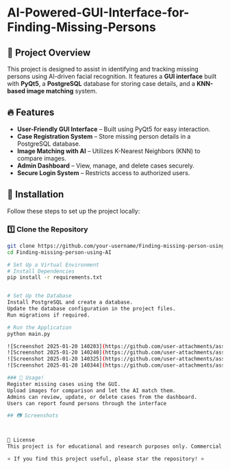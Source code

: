 # AI-Powered-GUI-Interface-for-Finding-Missing-Persons


## 📌 Project Overview
This project is designed to assist in identifying and tracking missing persons using AI-driven facial recognition. It features a **GUI interface** built with **PyQt5**, a **PostgreSQL** database for storing case details, and a **KNN-based image matching** system.

## 🔥 Features
- **User-Friendly GUI Interface** – Built using PyQt5 for easy interaction.
- **Case Registration System** – Store missing person details in a PostgreSQL database.
- **Image Matching with AI** – Utilizes K-Nearest Neighbors (KNN) to compare images.
- **Admin Dashboard** – View, manage, and delete cases securely.
- **Secure Login System** – Restricts access to authorized users.

## 🚀 Installation
Follow these steps to set up the project locally:

### 1️⃣ Clone the Repository
```bash
git clone https://github.com/your-username/Finding-missing-person-using-AI.git
cd Finding-missing-person-using-AI

# Set Up a Virtual Environment
# Install Dependencies
pip install -r requirements.txt


# Set Up the Database
Install PostgreSQL and create a database.
Update the database configuration in the project files.
Run migrations if required.

# Run the Application
python main.py

![Screenshot 2025-01-20 140203](https://github.com/user-attachments/assets/3ee7e1f9-8f90-4d3c-92d2-2a3df84cef09)
![Screenshot 2025-01-20 140240](https://github.com/user-attachments/assets/8e0e6f96-d725-4ab2-b3a5-02dc90a8bcd0)
![Screenshot 2025-01-20 140325](https://github.com/user-attachments/assets/d974de4b-e362-4918-91c9-124fd381a9b8)
![Screenshot 2025-01-20 140344](https://github.com/user-attachments/assets/80875b71-5ee4-48ea-9d2f-3624d215fe2e)

### 🎯 Usage!
Register missing cases using the GUI.
Upload images for comparison and let the AI match them.
Admins can review, update, or delete cases from the dashboard.
Users can report found persons through the interface

## 📷 Screenshots



📜 License
This project is for educational and research purposes only. Commercial use is not allowed.

⭐ If you find this project useful, please star the repository! ⭐

